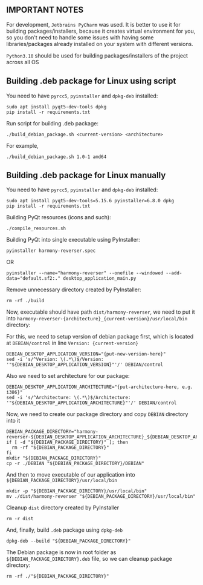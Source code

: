 <h2> IMPORTANT NOTES </h2>

For development, `Jetbrains PyCharm` was used. It is better to use it for building packages/installers, because it creates virtual environment for you, so you don't need to handle some issues with having some libraries/packages already installed on your system with different versions.

`Python3.10` should be used for building packages/installers of the project across all OS 

<h2> Building .deb package for Linux using script </h2>

You need to have `pyrcc5`, `pyinstaller` and `dpkg-deb` installed:

```
sudo apt install pyqt5-dev-tools dpkg
pip install -r requirements.txt
```

Run script for building .deb package:

```
./build_debian_package.sh <current-version> <architecture>
```

For example,

```
./build_debian_package.sh 1.0-1 amd64
```

<h2> Building .deb package for Linux manually </h2>

You need to have `pyrcc5`, `pyinstaller` and `dpkg-deb` installed:

```
sudo apt install pyqt5-dev-tools=5.15.6 pyinstaller=6.8.0 dpkg
pip install -r requirements.txt
```

Building PyQt resources (icons and such):

```
./compile_resources.sh
```

Building PyQt into single executable using PyInstaller:

```
pyinstaller harmony-reverser.spec
```

OR

```
pyinstaller --name="harmony-reverser" --onefile --windowed --add-data="default.sf2:." desktop_application_main.py
```

Remove unnecessary directory created by PyInstaller:

```
rm -rf ./build
```

Now, executable should have path `dist/harmony-reverser`, we need to put it into `harmony-reverser-{architecture}_{current-version}/usr/local/bin` directory:

For this, we need to setup version of debian package first, which is located at `DEBIAN/control` in line `Version: {current-version}`

```
DEBIAN_DESKTOP_APPLICATION_VERSION="{put-new-version-here}"
sed -i 's/^Version: \(.*\)$/Version: '"${DEBIAN_DESKTOP_APPLICATION_VERSION}"'/' DEBIAN/control
```

Also we need to set architecture for our package:

```
DEBIAN_DESKTOP_APPLICATION_ARCHITECTURE="{put-architecture-here, e.g. i386}"
sed -i 's/^Architecture: \(.*\)$/Architecture: '"${DEBIAN_DESKTOP_APPLICATION_ARCHITECTURE}"'/' DEBIAN/control
```

Now, we need to create our package directory and copy `DEBIAN` directory into it

```
DEBIAN_PACKAGE_DIRECTORY="harmony-reverser-${DEBIAN_DESKTOP_APPLICATION_ARCHITECTURE}_${DEBIAN_DESKTOP_APPLICATION_VERSION}"
if [ -d "${DEBIAN_PACKAGE_DIRECTORY}" ]; then
  rm -rf "${DEBIAN_PACKAGE_DIRECTORY}"
fi
mkdir "${DEBIAN_PACKAGE_DIRECTORY}"
cp -r ./DEBIAN "${DEBIAN_PACKAGE_DIRECTORY}/DEBIAN"
```

And then to move executable of our application into `${DEBIAN_PACKAGE_DIRECTORY}/usr/local/bin`

```
mkdir -p "${DEBIAN_PACKAGE_DIRECTORY}/usr/local/bin"
mv ./dist/harmony-reverser "${DEBIAN_PACKAGE_DIRECTORY}/usr/local/bin"
```

Cleanup `dist` directory created by PyInstaller

```
rm -r dist
```

And, finally, build `.deb` package using `dpkg-deb`

```
dpkg-deb --build "${DEBIAN_PACKAGE_DIRECTORY}"
```

The Debian package is now in root folder as `${DEBIAN_PACKAGE_DIRECTORY}.deb` file, so we can cleanup package directory:

```
rm -rf ./"${DEBIAN_PACKAGE_DIRECTORY}"
```
